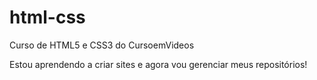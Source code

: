 # html-css
Curso de HTML5 e CSS3 do CursoemVideos

Estou aprendendo a criar sites e agora vou gerenciar meus repositórios!